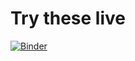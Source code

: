 
# Try these live

[![Binder](https://mybinder.org/badge_logo.svg)](https://mybinder.org/v2/gh/pymor/2020_online_course/main?filepath=tutorials%2F)

